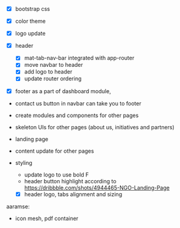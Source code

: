 - [x] bootstrap css
- [x] color theme
- [x] logo update
- [x] header

  - [x] mat-tab-nav-bar integrated with app-router
  - [x] move navbar to header
  - [x] add logo to header
  - [x] update router ordering

- [x] footer as a part of dashboard module,
- contact us button in navbar can take you to footer

- create modules and components for other pages

- skeleton UIs for other pages (about us, initiatives and partners)
- landing page
- content update for other pages

- styling
  - update logo to use bold F
  - header button highlight according to https://dribbble.com/shots/4944465-NGO-Landing-Page
  - [x] header logo, tabs alignment and sizing

aaramse:

- icon mesh, pdf container
